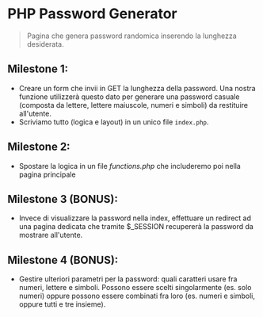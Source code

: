 # PHP Password Generator

> Pagina che genera password randomica inserendo la lunghezza desiderata.

## Milestone 1:

- Creare un form che invii in GET la lunghezza della password. Una nostra funzione utilizzerà questo dato per generare una password casuale (composta da lettere, lettere maiuscole, numeri e simboli) da restituire all'utente.
- Scriviamo tutto (logica e layout) in un unico file `index.php`.

## Milestone 2:

- Spostare la logica in un file _functions.php_ che includeremo poi nella pagina principale

## Milestone 3 (BONUS):

- Invece di visualizzare la password nella index, effettuare un redirect ad una pagina dedicata che tramite $\_SESSION recupererà la password da mostrare all'utente.

## Milestone 4 (BONUS):

- Gestire ulteriori parametri per la password: quali caratteri usare fra numeri, lettere e simboli. Possono essere scelti singolarmente (es. solo numeri) oppure possono essere combinati fra loro (es. numeri e simboli, oppure tutti e tre insieme).
<!-- - Dare all'utente anche la possibilità di permettere o meno la ripetizione di caratteri uguali. -->
